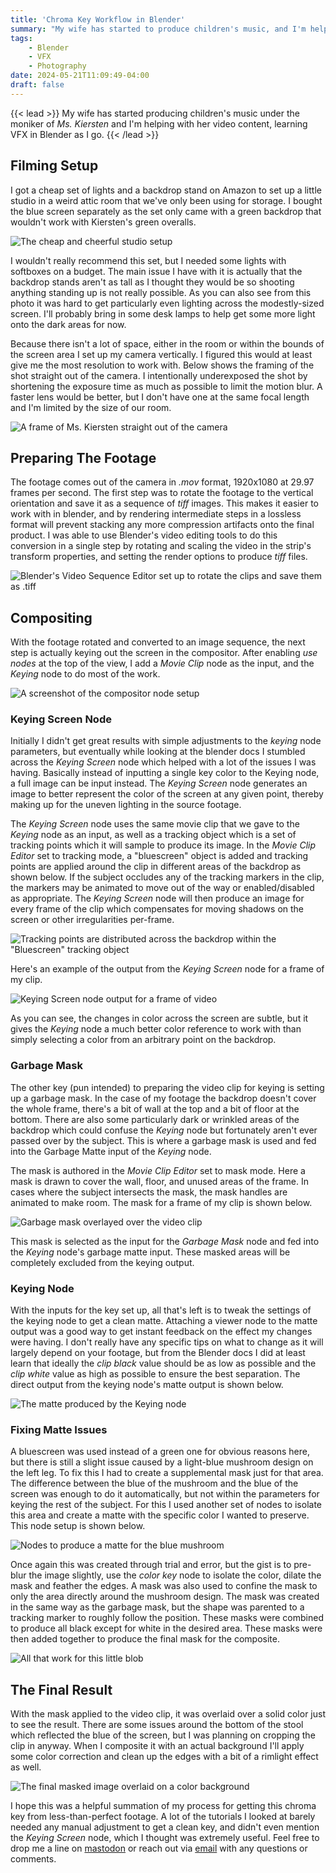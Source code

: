 ```yaml
---
title: 'Chroma Key Workflow in Blender'
summary: "My wife has started to produce children's music, and I'm helping to create her videos using bluescreen footage and Blender"
tags:
    - Blender
    - VFX
    - Photography
date: 2024-05-21T11:09:49-04:00
draft: false
---
```


{{< lead >}}
My wife has started producing children's music under the moniker of *Ms. Kiersten* and I'm helping with her video content,
learning VFX in Blender as I go.
{{< /lead >}}

## Filming Setup

I got a cheap set of lights and a backdrop stand on Amazon to set up a little studio in a weird attic room that we've only
been using for storage. I bought the blue screen separately as the set only came with a green backdrop that wouldn't work
with Kiersten's green overalls.

![The cheap and cheerful studio setup](studio_bts.jpg "Our cheap studio setup")

I wouldn't really recommend this set, but I needed some lights with softboxes on a budget. The main issue I have with it
is actually that the backdrop stands aren't as tall as I thought they would be so shooting anything standing up is not really
possible. As you can also see from this photo it was hard to get particularly even lighting across the modestly-sized screen.
I'll probably bring in some desk lamps to help get some more light onto the dark areas for now.

Because there isn't a lot of space, either in the room or within the bounds of the screen area I set up my camera vertically.
I figured this would at least give me the most resolution to work with. Below shows the framing of the shot straight out of
the camera. I intentionally underexposed the shot by shortening the exposure time as much as possible to limit the motion
blur. A faster lens would be better, but I don't have one at the same focal length and I'm limited by the size of our room.

![A frame of Ms. Kiersten straight out of the camera](raw_frame.jpg "A frame of Ms. Kiersten straight out of the camera")

## Preparing The Footage

The footage comes out of the camera in *.mov* format, 1920x1080 at 29.97 frames per second. The first step was to rotate
the footage to the vertical orientation and save it as a sequence of *tiff* images. This makes it easier to work with in blender,
and by rendering intermediate steps in a lossless format will prevent stacking any more compression artifacts onto the final
product. I was able to use Blender's video editing tools to do this conversion in a single step by rotating and scaling the video
in the strip's transform properties, and setting the render options to produce *tiff* files.

![Blender's Video Sequence Editor set up to rotate the clips and save them as .tiff](video_rotate_screenshot.jpg "Blender's Video Sequence Editor set up to rotate the clips and save them as .tiff")

## Compositing
With the footage rotated and converted to an image sequence, the next step is actually keying out the
screen in the compositor. After enabling *use nodes* at the top of the view, I add a *Movie Clip* node
as the input, and the *Keying* node to do most of the work.

![A screenshot of the compositor node setup](compositor_nodes.png "A screenshot of the compositor node setup") 

### Keying Screen Node
Initially I didn't get great results with
simple adjustments to the *keying* node parameters, but eventually while looking at the blender docs I
stumbled across the *Keying Screen* node which helped with a lot of the issues I was having. Basically
instead of inputting a single key color to the Keying node, a full image can be input instead. The
*Keying Screen* node generates an image to better represent the color of the screen at any given point,
thereby making up for the uneven lighting in the source footage. 

The *Keying Screen* node uses the same movie clip that we gave to the *Keying* node as an input, as well
as a tracking object which is a set of tracking points which it will sample to produce its image. In the
*Movie Clip Editor* set to tracking mode, a "bluescreen" object is added and tracking points are applied
around the clip in different areas of the backdrop as shown below. If the subject occludes any of the tracking
markers in the clip, the markers may be animated to move out of the way or enabled/disabled as appropriate.
The *Keying Screen* node will then produce an image for every frame of the clip which compensates for moving
shadows on the screen or other irregularities per-frame.

![Tracking points are distributed across the backdrop within the "Bluescreen" tracking object](bluescreen_tracking.png "Tracking points are distributed across the backdrop within the \"Bluescreen\" tracking object")

Here's an example of the output from the *Keying Screen* node for a frame of my clip.

![Keying Screen node output for a frame of video](keying_screen_output.png "Keying Screen node output for a frame of video")

As you can see, the changes in color across the screen are subtle, but it gives the *Keying* node a much
better color reference to work with than simply selecting a color from an arbitrary point on the backdrop.

### Garbage Mask
The other key (pun intended) to preparing the video clip for keying is setting up a garbage mask. In the
case of my footage the backdrop doesn't cover the whole frame, there's a bit of wall at the top and a bit
of floor at the bottom. There are also some particularly dark or wrinkled areas of the backdrop which 
could confuse the *Keying* node but fortunately aren't ever passed over by the subject. This is where
a garbage mask is used and fed into the Garbage Matte input of the *Keying* node.

The mask is authored in the *Movie Clip Editor* set to mask mode. Here a mask is drawn to cover the wall, floor,
and unused areas of the frame. In cases where the subject intersects the mask, the mask handles are animated
to make room. The mask for a frame of my clip is shown below.

![Garbage mask overlayed over the video clip](garbage_mask.png "Garbage mask overlayed over the video clip")

This mask is selected as the input for the *Garbage Mask* node and fed into the *Keying* node's garbage matte
input. These masked areas will be completely excluded from the keying output.

### Keying Node
With the inputs for the key set up, all  that's left is to tweak the settings of the keying node to get a clean
matte. Attaching a viewer node to the matte output was a good way to get instant feedback on the effect my changes
were having. I don't really have any specific tips on what to change as it will largely depend on your footage, but
from the Blender docs I did at least learn that ideally the *clip black* value should be as low as possible and the
*clip white* value as high as possible to ensure the best separation. The direct output from the keying node's matte
output is shown below.

![The matte produced by the Keying node](keying_matte_output.png "The matte produced by the Keying node")

### Fixing Matte Issues
A bluescreen was used instead of a green one for obvious reasons here, but there is still a slight issue caused
by a light-blue mushroom design on the left leg. To fix this I had to create a supplemental mask just for that area.
The difference between the blue of the mushroom and the blue of the screen was enough to do it automatically, but not
within the parameters for keying the rest of the subject. For this I used another set of nodes to isolate this area
and create a matte with the specific color I wanted to preserve. This node setup is shown below.

![Nodes to produce a matte for the blue mushroom](shroom_nodes.png "Nodes to produce a matte for the blue mushroom")

Once again this was created through trial and error, but the gist is to pre-blur the image slightly, use the *color
key* node to isolate the color, dilate the mask and feather the edges. A mask was also used to confine the mask to
only the area directly around the mushroom design. The mask was created in the same way as the garbage mask, but
the shape was parented to a tracking marker to roughly follow the position. These masks were combined to produce
all black except for white in the desired area. These masks were then added together to produce the final mask for
the composite.

![All that work for this little blob](mushroom_mask.png "All that work for this little blob")

## The Final Result

With the mask applied to the video clip, it was overlaid over a solid color just to see the result. There are some
issues around the bottom of the stool which reflected the blue of the screen, but I was planning on cropping the clip
in anyway. When I composite it with an actual background I'll apply some color correction and clean up the edges with
a bit of a rimlight effect as well. 

![The final masked image overlaid on a color background](final_composite.png "The final masked image overlaid on a color background")

I hope this was a helpful summation of my process for getting this chroma key from less-than-perfect footage. A
lot of the tutorials I looked at barely needed any manual adjustment to get a clean key, and didn't even mention the 
*Keying Screen* node, which I thought was extremely useful. Feel free to drop me a line on [mastodon](https://indieweb.social/@GandalfDG) or reach out via [email](mailto:jackacase+portfolio@gmail.com) with any questions or comments.
